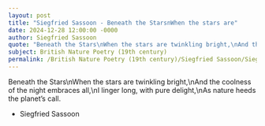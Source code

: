 ```yaml
---
layout: post
title: "Siegfried Sassoon - Beneath the StarsnWhen the stars are"
date: 2024-12-28 12:00:00 -0000
author: Siegfried Sassoon
quote: "Beneath the Stars\nWhen the stars are twinkling bright,\nAnd the coolness of the night embraces all,\nI linger long, with pure delight,\nAs nature heeds the planet’s call."
subject: British Nature Poetry (19th century)
permalink: /British Nature Poetry (19th century)/Siegfried Sassoon/Siegfried Sassoon - Beneath the StarsnWhen the stars are
---
```


Beneath the Stars\nWhen the stars are twinkling bright,\nAnd the coolness of the night embraces all,\nI linger long, with pure delight,\nAs nature heeds the planet’s call.

- Siegfried Sassoon
